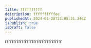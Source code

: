 ```yaml
---
title: ffffffffff
description: ffffffffffee
publishedAt: 2024-01-28T23:08:31.346Z
isPublish: true
isDraft: false
---
```

r﻿rrrrrrrrrrrrrrrrrrrrrrrrrrrrrrrrr